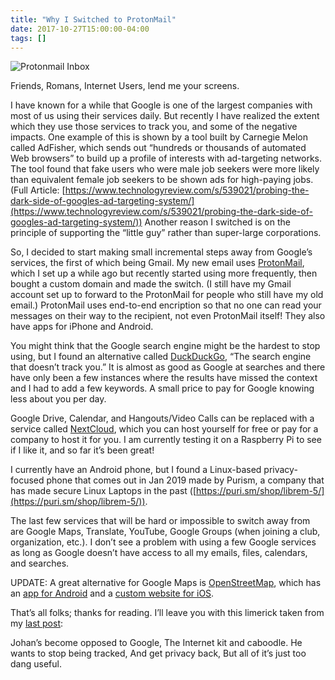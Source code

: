 ```yaml
---
title: "Why I Switched to ProtonMail"
date: 2017-10-27T15:00:00-04:00
tags: []
---
```


![Protonmail Inbox](/blog/images/protonmail-inbox.jpg)

Friends, Romans, Internet Users, lend me your screens.

I have known for a while that Google is one of the largest companies with most of us using their services daily. But recently I have realized the extent which they use those services to track you, and some of the negative impacts. One example of this is shown by a tool built by Carnegie Melon called AdFisher, which sends out “hundreds or thousands of automated Web browsers” to build up a profile of interests with ad-targeting networks. The tool found that fake users who were male job seekers were more likely than equivalent female job seekers to be shown ads for high-paying jobs. (Full Article: [https://www.technologyreview.com/s/539021/probing-the-dark-side-of-googles-ad-targeting-system/](https://www.technologyreview.com/s/539021/probing-the-dark-side-of-googles-ad-targeting-system/)) Another reason I switched is on the principle of supporting the “little guy” rather than super-large corporations.

So, I decided to start making small incremental steps away from Google’s services, the first of which being Gmail. My new email uses [ProtonMail](https://protonmail.com/), which I set up a while ago but recently started using more frequently, then bought a custom domain and made the switch. (I still have my Gmail account set up to forward to the ProtonMail for people who still have my old email.) ProtonMail uses end-to-end encription so that no one can read your messages on their way to the recipient, not even ProtonMail itself! They also have apps for iPhone and Android.

You might think that the Google search engine might be the hardest to stop using, but I found an alternative called [DuckDuckGo](https://duckduckgo.com/), “The search engine that doesn’t track you.” It is almost as good as Google at searches and there have only been a few instances where the results have missed the context and I had to add a few keywords. A small price to pay for Google knowing less about you per day.

Google Drive, Calendar, and Hangouts/Video Calls can be replaced with a service called [NextCloud](https://nextcloud.com/), which you can host yourself for free or pay for a company to host it for you. I am currently testing it on a Raspberry Pi to see if I like it, and so far it’s been great!

I currently have an Android phone, but I found a Linux-based privacy-focused phone that comes out in Jan 2019 made by Purism, a company that has made secure Linux Laptops in the past ([https://puri.sm/shop/librem-5/](https://puri.sm/shop/librem-5/)).

The last few services that will be hard or impossible to switch away from are Google Maps, Translate, YouTube, Google Groups (when joining a club, organization, etc.). I don’t see a problem with using a few Google services as long as Google doesn’t have access to all my emails, files, calendars, and searches.

UPDATE: A great alternative for Google Maps is [OpenStreetMap](https://www.openstreetmap.org/), which has an [app for Android](https://play.google.com/store/apps/details?id=net.osmand) and a [custom website for iOS](https://opentouchmap.org/).

That’s all folks; thanks for reading. I’ll leave you with this limerick taken from my [last post](/blog/my-story-by-johan-vandegriff/):

Johan’s become opposed to Google,
The Internet kit and caboodle.
He wants to stop being tracked,
And get privacy back,
But all of it’s just too dang useful.